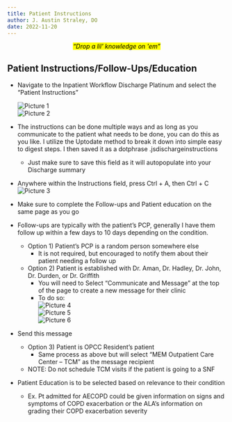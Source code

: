 ```yaml
---
title: Patient Instructions
author: J. Austin Straley, DO
date: 2022-11-20
---
```


*<center><mark>“Drop a lil' knowledge on 'em”</mark></center>*

## Patient Instructions/Follow-Ups/Education

- Navigate to the Inpatient Workflow Discharge Platinum and select the “Patient Instructions”<br>

    ![Picture 1](/assets/images/internguidepages/1.5/1.5.2-picture1.png)<br>
    ![Picture 2](/assets/images/internguidepages/1.5/1.5.2-picture2.png)<br>

- The instructions can be done multiple ways and as long as you communicate to the patient what needs to be done, you can do this as you like. I utilize the Uptodate method to break it down into simple easy to digest steps. I then saved it as a dotphrase .jsdischargeinstructions
    - Just make sure to save this field as it will autopopulate into your Discharge summary
- Anywhere within the Instructions field, press Ctrl + A, then Ctrl + C<br>
    ![Picture 3](/assets/images/internguidepages/1.5/1.5.2-picture3.png)<br>
- Make sure to complete the Follow-ups and Patient education on the same page as you go
- Follow-ups are typically with the patient’s PCP, generally I have them follow up within a few days to 10 days depending on the condition.
    - Option 1) Patient’s PCP is a random person somewhere else
        - It is not required, but encouraged to notify them about their patient needing a follow up
    - Option 2) Patient is established with Dr. Aman, Dr. Hadley, Dr. John, Dr. Durden, or Dr. Griffith
        - You will need to Select “Communicate and Message” at the top of the page to create a new message for their clinic
        - To do so:<br>
    ![Picture 4](/assets/images/internguidepages/1.5/1.5.2-picture4.png)<br>
    ![Picture 5](/assets/images/internguidepages/1.5/1.5.2-picture5.png)<br>
    ![Picture 6](/assets/images/internguidepages/1.5/1.5.2-picture6.png)<br>
- Send this message
    - Option 3) Patient is OPCC Resident’s patient
        - Same process as above but will select “MEM Outpatient Care Center – TCM” as the message recipient
    - NOTE: Do not schedule TCM visits if the patient is going to a SNF
- Patient Education is to be selected based on relevance to their condition
    - Ex. Pt admitted for AECOPD could be given information on signs and symptoms of COPD exacerbation or the ALA’s information on grading their COPD exacerbation severity

